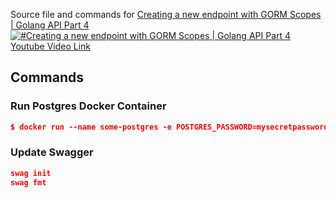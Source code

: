 
Source file and commands for [Creating a new endpoint with GORM Scopes | Golang API Part 4](https://www.youtube.com/watch?v=pzhjUgwP-f8)
[![#Creating a new endpoint with GORM Scopes | Golang API Part 4 Youtube Video Link](https://img.youtube.com/vi/pzhjUgwP-f8/0.jpg)](https://www.youtube.com/watch?v=pzhjUgwP-f8)


## Commands

### Run Postgres Docker Container
```json
$ docker run --name some-postgres -e POSTGRES_PASSWORD=mysecretpassword -p 5432:5432 -d postgres
```

### Update Swagger
```json 
swag init
swag fmt
```

